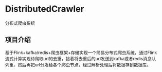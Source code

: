 # DistributedCrawler
分布式爬虫系统

## 项目介绍
基于Flink+kafka/redis+爬虫框架+存储实现一个简易分布式爬虫系统，通过Flink流式计算实现待爬取url的去重，接着将去重后的url发送到kafka或者redis消息队列里，然后再把url分发给各个爬虫节点，经过解析处理后将数据存到数据库。

